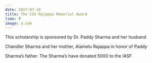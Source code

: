 ```yaml
---
date: 2017-07-16
title: The CSV Rajappa Memorial Award
time: ?
image: a.com
---
```


This scholarship is sponsored by Dr. Paddy Sharma and her husband

Chandler Sharma and her mother, Alamelu Rajappa in honor of Paddy

Sharma’s father. The Sharma’s have donated 5000 to the IASF
